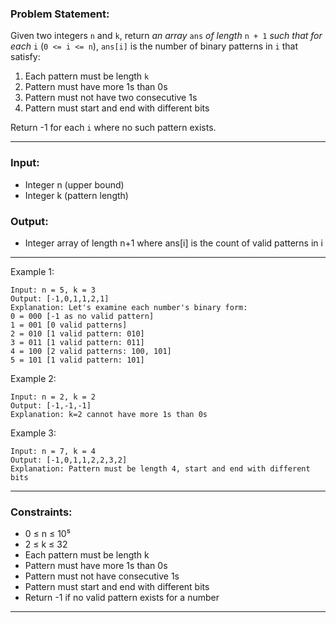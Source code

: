 ### Problem Statement:
Given two integers `n` and `k`, return *an array* `ans` *of length* `n + 1` *such that for each* `i` (`0 <= i <= n`), `ans[i]` is the number of binary patterns in `i` that satisfy:
1. Each pattern must be length `k`
2. Pattern must have more 1s than 0s
3. Pattern must not have two consecutive 1s
4. Pattern must start and end with different bits

Return -1 for each `i` where no such pattern exists.

---
### Input:
- Integer n (upper bound)
- Integer k (pattern length)

### Output:
- Integer array of length n+1 where ans[i] is the count of valid patterns in i

---

Example 1:
```
Input: n = 5, k = 3
Output: [-1,0,1,1,2,1]
Explanation: Let's examine each number's binary form:
0 = 000 [-1 as no valid pattern]
1 = 001 [0 valid patterns]
2 = 010 [1 valid pattern: 010]
3 = 011 [1 valid pattern: 011]
4 = 100 [2 valid patterns: 100, 101]
5 = 101 [1 valid pattern: 101]
```

Example 2:
```
Input: n = 2, k = 2
Output: [-1,-1,-1]
Explanation: k=2 cannot have more 1s than 0s
```

Example 3:
```
Input: n = 7, k = 4
Output: [-1,0,1,1,2,2,3,2]
Explanation: Pattern must be length 4, start and end with different bits
```

---

### Constraints:
- 0 ≤ n ≤ 10⁵
- 2 ≤ k ≤ 32
- Each pattern must be length k
- Pattern must have more 1s than 0s
- Pattern must not have consecutive 1s
- Pattern must start and end with different bits
- Return -1 if no valid pattern exists for a number

---